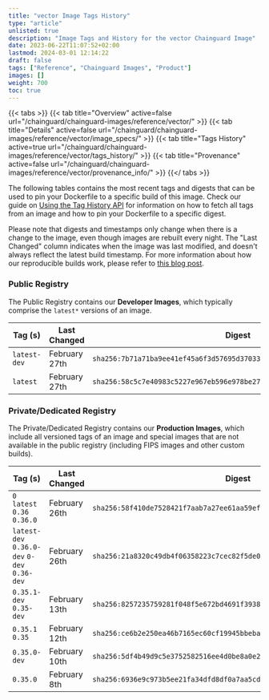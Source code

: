 ```yaml
---
title: "vector Image Tags History"
type: "article"
unlisted: true
description: "Image Tags and History for the vector Chainguard Image"
date: 2023-06-22T11:07:52+02:00
lastmod: 2024-03-01 12:14:22
draft: false
tags: ["Reference", "Chainguard Images", "Product"]
images: []
weight: 700
toc: true
---
```


{{< tabs >}}
{{< tab title="Overview" active=false url="/chainguard/chainguard-images/reference/vector/" >}}
{{< tab title="Details" active=false url="/chainguard/chainguard-images/reference/vector/image_specs/" >}}
{{< tab title="Tags History" active=true url="/chainguard/chainguard-images/reference/vector/tags_history/" >}}
{{< tab title="Provenance" active=false url="/chainguard/chainguard-images/reference/vector/provenance_info/" >}}
{{</ tabs >}}

The following tables contains the most recent tags and digests that can be used to pin your Dockerfile to a specific build of this image. Check our guide on [Using the Tag History API](/chainguard/chainguard-images/using-the-tag-history-api/) for information on how to fetch all tags from an image and how to pin your Dockerfile to a specific digest.

Please note that digests and timestamps only change when there is a change to the image, even though images are rebuilt every night. The "Last Changed" column indicates when the image was last modified, and doesn't always reflect the latest build timestamp. For more information about how our reproducible builds work, please refer to [this blog post](https://www.chainguard.dev/unchained/reproducing-chainguards-reproducible-image-builds).

### Public Registry
The Public Registry contains our **Developer Images**, which typically comprise the `latest*` versions of an image.

| Tag (s)       | Last Changed  | Digest                                                                    |
|---------------|---------------|---------------------------------------------------------------------------|
|  `latest-dev` | February 27th | `sha256:7b71a71ba9ee41ef45a6f3d57695d37033e62ac1a30387acea78b004bc3558fd` |
|  `latest`     | February 27th | `sha256:58c5c7e40983c5227e967eb596e978be27efc368ada3fd78a2fb35dae54c9ea1` |


### Private/Dedicated Registry
The Private/Dedicated Registry contains our **Production Images**, which include all versioned tags of an image and special images that are not available in the public registry (including FIPS images and other custom builds).

| Tag (s)                                       | Last Changed  | Digest                                                                    |
|-----------------------------------------------|---------------|---------------------------------------------------------------------------|
|  `0` `latest` `0.36` `0.36.0`                 | February 26th | `sha256:58f410de7528421f7aab7a27ee61aa59ef78e3eb1568a1872758abcb41e42958` |
|  `latest-dev` `0.36.0-dev` `0-dev` `0.36-dev` | February 26th | `sha256:21a8320c49db4f06358223c7cec82f5de02fdeed49c1f1603bf6b84c3f069077` |
|  `0.35.1-dev` `0.35-dev`                      | February 13th | `sha256:8257235759281f048f5e672bd4691f393898c67068d91789f0cce51ee6f6e019` |
|  `0.35.1` `0.35`                              | February 12th | `sha256:ce6b2e250ea46b7165ec60cf19945bbeba910c5f53da86df6111672ef0161182` |
|  `0.35.0-dev`                                 | February 10th | `sha256:5df4b49d9c5e3752582516ee4d0be8a0e21776af32269b583203e881e3a3b24b` |
|  `0.35.0`                                     | February 8th  | `sha256:6936e9c973b5ee21fa34dfd8df0a7aa5cdfa18cca5f40d816e69ebd9aa7fd76c` |

